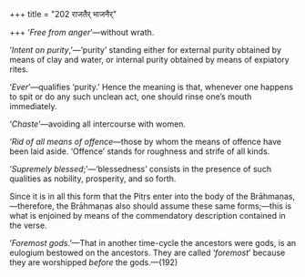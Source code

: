 +++
title = "202 राजतैर् भाजनैर्"

+++
‘*Free from anger*’—without wrath.

‘*Intent on purity*,’—‘purity’ standing either for external purity
obtained by means of clay and water, or internal purity obtained by
means of expiatory rites.

‘*Ever*’—qualifies ‘purity.’ Hence the meaning is that, whenever one
happens to spit or do any such unclean act, one should rinse one’s mouth
immediately.

‘*Chaste*’—avoiding all intercourse with women.

‘*Rid of all means of offence*—those by whom the means of offence have
been laid aside. ‘Offence’ stands for roughness and strife of all kinds.

‘*Supremely blessed*;’—‘blessedness’ consists in the presence of such
qualities as nobility, prosperity, and so forth.

Since it is in all this form that the Pitṛs enter into the body of the
Brāhmaṇas,—therefore, the Brāhmaṇas also should assume these same
forms;—this is what is enjoined by means of the commendatory description
contained in the verse.

‘*Foremost gods*.’—That in another time-cycle the ancestors were gods,
is an eulogium bestowed on the ancestors. They are called ‘*foremost*’
because they are worshipped *before* the gods.—(192)


